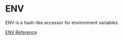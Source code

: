 # ENV

ENV is a hash-like accessor for environment variables.

[ENV Reference](https://ruby-doc.org/core-2.5.0/ENV.html)